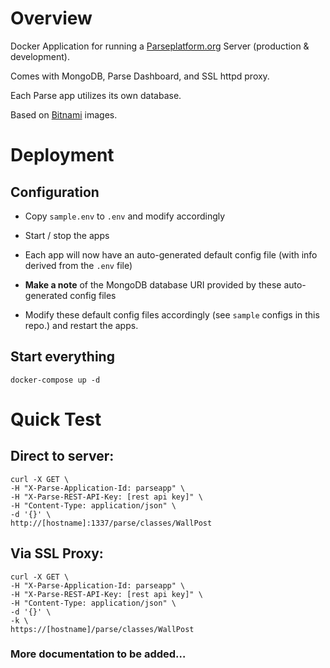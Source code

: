 # Overview

Docker Application for running a [Parseplatform.org](http://parseplatform.org) Server (production & development).

Comes with MongoDB, Parse Dashboard, and SSL httpd proxy.

Each Parse app utilizes its own database.

Based on [Bitnami](https://bitnami.com/stack/parse/containers) images.


# Deployment

## Configuration

- Copy `sample.env` to `.env` and modify accordingly

- Start / stop the apps

- Each app will now have an auto-generated default config file (with info derived from the `.env` file)

- **Make a note** of the MongoDB database URI provided by these auto-generated config files  

- Modify these default config files accordingly (see `sample` configs in this repo.) and restart the apps.



## Start everything

`docker-compose up -d`


# Quick Test

## Direct to server:

```
curl -X GET \
-H "X-Parse-Application-Id: parseapp" \
-H "X-Parse-REST-API-Key: [rest api key]" \
-H "Content-Type: application/json" \
-d '{}' \
http://[hostname]:1337/parse/classes/WallPost
```

## Via SSL Proxy:

```
curl -X GET \
-H "X-Parse-Application-Id: parseapp" \
-H "X-Parse-REST-API-Key: [rest api key]" \
-H "Content-Type: application/json" \
-d '{}' \
-k \
https://[hostname]/parse/classes/WallPost
```


### More documentation to be added…
